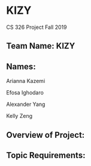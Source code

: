 # KIZY
CS 326 Project Fall 2019

## Team Name: KIZY

## Names:

Arianna Kazemi

Efosa Ighodaro 

Alexander Yang 

Kelly Zeng


## Overview of Project:


## Topic Requirements:
